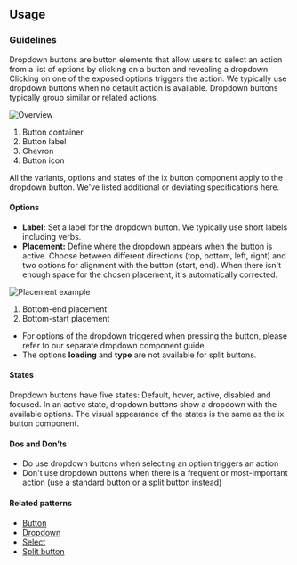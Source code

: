 ## Usage
### Guidelines

Dropdown buttons are button elements that allow users to select an action from a list of options by clicking on a button and revealing a dropdown. Clicking on one of the exposed options triggers the action. We typically use dropdown buttons when no default action is available. Dropdown buttons typically group similar or related actions.

![Overview](https://www.figma.com/design/wEptRgAezDU1z80Cn3eZ0o/iX-Pattern-Illustrations?type=design&node-id=1477-13932&mode=design&t=97WS5dUS2rk3MCp2-11)

1. Button container
2. Button label
3. Chevron
4. Button icon

All the variants, options and states of the ix button component apply to the dropdown button. We've listed additional or deviating specifications here.

#### Options

- **Label:** Set a label for the dropdown button. We typically use short labels including verbs.
- **Placement:** Define where the dropdown appears when the button is active. Choose between different directions (top, bottom, left, right) and two options for alignment with the button (start, end). When there isn't enough space for the chosen placement, it's automatically corrected.

![Placement example](https://www.figma.com/design/wEptRgAezDU1z80Cn3eZ0o/iX-Pattern-Illustrations?type=design&node-id=1504-2203&mode=design&t=5MYmq6zAbfw7xIkC-11)

1. Bottom-end placement
2. Bottom-start placement

- For options of the dropdown triggered when pressing the button, please refer to our separate dropdown component guide.
- The options **loading** and **type** are not available for split buttons.

#### States

Dropdown buttons have five states: Default, hover, active, disabled and focused. In an active state, dropdown buttons show a dropdown with the available options. The visual appearance of the states is the same as the ix button component.

#### Dos and Don’ts

- Do use dropdown buttons when selecting an option triggers an action
- Don't use dropdown buttons when there is a frequent or most-important action (use a standard button or a split button instead)

#### Related patterns

- [Button](button.md)
- [Dropdown](../dropdown.md)
- [Select](../select.mdx)
- [Split button](split-button.md)
